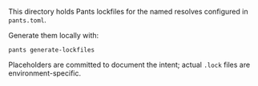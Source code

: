 This directory holds Pants lockfiles for the named resolves configured in `pants.toml`.

Generate them locally with:

    pants generate-lockfiles

Placeholders are committed to document the intent; actual `.lock` files are environment-specific.

